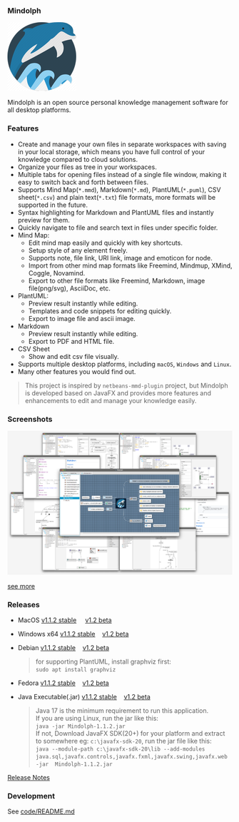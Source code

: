 ### Mindolph

![](./DemoWorkspace/app_30.png)

Mindolph is an open source personal knowledge management software for all desktop platforms. 


### Features
* Create and manage your own files in separate workspaces with saving in your local storage, which means you have full control of your knowledge compared to cloud solutions.
* Organize your files as tree in your workspaces.
* Multiple tabs for opening files instead of a single file window, making it easy to switch back and forth between files.
* Supports Mind Map(`*.mmd`), Markdown(`*.md`), PlantUML(`*.puml`), CSV sheet(`*.csv`) and plain text(`*.txt`) file formats, more formats will be supported in the future.
* Syntax highlighting for Markdown and PlantUML files and instantly preview for them.
* Quickly navigate to file and search text in files under specific folder.
* Mind Map:
	* Edit mind map easily and quickly with key shortcuts.
	* Setup style of any element freely. 
	* Supports note, file link, URI link, image and emoticon for node.
	* Import from other mind map formats like Freemind, Mindmup, XMind, Coggle, Novamind.
	* Export to other file formats like Freemind, Markdown, image file(png/svg), AsciiDoc, etc.
* PlantUML:
	* Preview result instantly while editing.
	* Templates and code snippets for editing quickly.
	* Export to image file and ascii image.
* Markdown
	* Preview result instantly while editing.
	* Export to PDF and HTML file.
* CSV Sheet
	* Show and edit csv file visually.
* Supports multiple desktop platforms, including `macOS`, `Windows` and `Linux`.
* Many other features you would find out.

> This project is inspired by `netbeans-mmd-plugin` project, but Mindolph is developed based on JavaFX and provides more features and enhancements to edit and manage your knowledge easily.


### Screenshots
![](docs/main.png)

[see more](docs/screenshots.md)


### Releases

* MacOS [v1.1.2 stable](https://github.com/mindolph/Mindolph/releases/download/1.1.2-stable/Mindolph-1.1.2.dmg) &nbsp;&nbsp;&nbsp;&nbsp;[v1.2 beta](https://github.com/mindolph/Mindolph/releases/download/1.2-beta/Mindolph-1.2-beta.dmg)

* Windows x64 [v1.1.2 stable](https://github.com/mindolph/Mindolph/releases/download/1.1.2-stable/Mindolph-1.1.2.msi)&nbsp;&nbsp;&nbsp;&nbsp;[v1.2 beta](https://github.com/mindolph/Mindolph/releases/download/1.2-beta/Mindolph-1.2-beta.msi)

* Debian [v1.1.2 stable](https://github.com/mindolph/Mindolph/releases/download/1.1.2-stable/Mindolph-1.1.2.deb)&nbsp;&nbsp;&nbsp;&nbsp;[v1.2 beta](https://github.com/mindolph/Mindolph/releases/download/1.2-beta/Mindolph-1.2-beta.deb)

	> for supporting PlantUML, install graphviz first:  
	> `sudo apt install graphviz`

* Fedora [v1.1.2 stable](https://github.com/mindolph/Mindolph/releases/download/1.1.2-stable/Mindolph-1.1.2.rpm)&nbsp;&nbsp;&nbsp;&nbsp;[v1.2 beta](https://github.com/mindolph/Mindolph/releases/download/1.2-beta/Mindolph-1.2-beta.rpm)

* Java Executable(.jar) [v1.1.2 stable](https://github.com/mindolph/Mindolph/releases/download/1.1.2-stable/Mindolph-1.1.2.jar)&nbsp;&nbsp;&nbsp;&nbsp;[v1.2 beta](https://github.com/mindolph/Mindolph/releases/download/1.2-beta/Mindolph-1.2-beta.jar)

	> Java 17 is the minimum requirement to run this application.  
	> If you are using Linux, run the jar like this:  
	> `java -jar Mindolph-1.1.2.jar`  
	> If not, Download JavaFX SDK(20+) for your platform and extract to somewhere eg: `c:\javafx-sdk-20`, run the jar file like this:   
	> `java --module-path c:\javafx-sdk-20\lib --add-modules 
	> java.sql,javafx.controls,javafx.fxml,javafx.swing,javafx.web -jar 
	> Mindolph-1.1.2.jar`



[Release Notes](docs/release_notes.md)


### Development

See [code/README.md](code/README.md)

